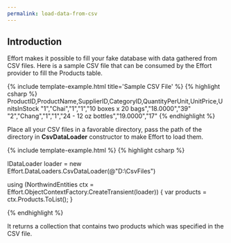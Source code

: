 ```yaml
---
permalink: load-data-from-csv
---
```


## Introduction

Effort makes it possible to fill your fake database with data gathered from CSV files. Here is a sample CSV file that can be consumed by the Effort provider to fill the Products table.

{% include template-example.html title='Sample CSV File' %} 
{% highlight csharp %}
ProductID,ProductName,SupplierID,CategoryID,QuantityPerUnit,UnitPrice,UnitsInStock
"1","Chai","1","1","10 boxes x 20 bags","18.0000","39"
"2","Chang","1","1","24 - 12 oz bottles","19.0000","17"
{% endhighlight %}

Place all your CSV files in a favorable directory, pass the path of the directory in **CsvDataLoader** constructor to make Effort to load them.

{% include template-example.html %} 
{% highlight csharp %}

IDataLoader loader = new Effort.DataLoaders.CsvDataLoader(@"D:\CsvFiles")
    
using (NorthwindEntities ctx = Effort.ObjectContextFactory.CreateTransient(loader))
{
    var products = ctx.Products.ToList();
}

{% endhighlight %}

It returns a collection that contains two products which was specified in the CSV file. 


